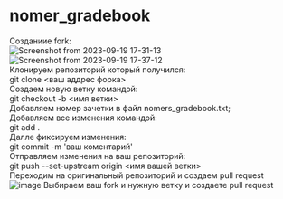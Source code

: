 # nomer_gradebook
Созданиие fork:  
![Screenshot from 2023-09-19 17-31-13](https://github.com/OliverParickines/nomer_gradebook/assets/145471985/1d21d7da-26e6-4c12-a298-783ae2399492)  
![Screenshot from 2023-09-19 17-37-12](https://github.com/OliverParickines/nomer_gradebook/assets/145471985/44229e9b-77ed-4982-9adb-dc9ac3cef60f)  
Клонируем репозиторий который получился:  
git clone <ваш аддрес форка>  
Создаем новую ветку командой:  
git checkout -b <имя ветки>  
Добавляем номер зачетки в файл nomers_gradebook.txt;  
Добавляем все изменения командой:  
git add .  
Далле фиксируем изменения:  
git commit -m 'ваш коментарий'  
Отправляем изменения на ваш репозиторий:  
git push --set-upstream origin <имя вашей ветки>  
Переходим на оригинальный репозиторий и создаем pull request  
![image](https://github.com/OliverParickines/nomer_gradebook/assets/145471985/5b298bd5-cb02-4b24-a0ff-2dc81702ec86)
Выбираем ваш fork и нужную ветку и создаете pull request  
